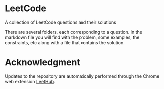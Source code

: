 # LeetCode
A collection of LeetCode questions and their solutions

There are several folders, each corresponding to a question. In the markdown file you will find with the problem, some examples, the constraints, etc along with a file that contains the solution.

# Acknowledgment

Updates to the repository are automatically performed through the Chrome web extension [LeetHub](https://github.com/QasimWani/LeetHub).
